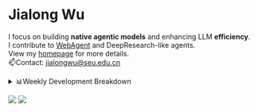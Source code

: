 #  Jialong Wu

I focus on building **native agentic models** and enhancing LLM **efficiency**.<br>
I contribute to [WebAgent](https://github.com/Alibaba-NLP/WebAgent) and DeepResearch-like agents.<br>
View my [homepage](https://callanwu.github.io/) for more details. <br>
📫Contact: jialongwu@seu.edu.cn

<details><summary>📊Weekly Development Breakdown</summary>

<!--START_SECTION:waka-->

```txt
From: 02 July 2025 - To: 09 July 2025

Total Time: 24 hrs 29 mins

Python       17 hrs 38 mins  ██████████████████░░░░░░░   72.04 %
JSON         4 hrs 58 mins   █████░░░░░░░░░░░░░░░░░░░░   20.35 %
Bash         43 mins         ▓░░░░░░░░░░░░░░░░░░░░░░░░   02.97 %
Text         20 mins         ▒░░░░░░░░░░░░░░░░░░░░░░░░   01.40 %
Git          20 mins         ▒░░░░░░░░░░░░░░░░░░░░░░░░   01.38 %
```

<!--END_SECTION:waka-->

[![wakatime](https://wakatime.com/badge/user/c6720b29-9431-4a60-bc9d-e1fb2b6bd65f.svg)](https://wakatime.com/@c6720b29-9431-4a60-bc9d-e1fb2b6bd65f)
</details>

[![](https://img.shields.io/badge/Google%20Scholar-4385FE.svg?&color=d6d6d6&style=flat-square&logo=google-scholar)](https://scholar.google.com/citations?user=6eg2m4YAAAAJ)
![](https://komarev.com/ghpvc/?username=callanwu)
